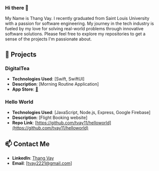 ### Hi there 👋
My Name is Thang Vay. I recently graduated from Saint Louis University with a passion for software engineering. My journey in the tech industry is fueled by my love for solving real-world problems through innovative software solutions. Please feel free to explore my repositories to get a sense of the projects I'm passionate about.

## 📃 Projects

### DigitalTea
- **Technologies Used**: [Swift, SwiftUI]
- **Description**: [Morning Routine Application]
- **App Store**: [📩](https://apps.apple.com/us/app/digitaltea/id6455226163)

### Hello World
- **Technologies Used**: [JavaScript, Node.js, Express, Google Firebase]
- **Description**: [Flight Booking website]
- **Repo Link**: [https://github.com/tvay11/helloworld](https://github.com/tvay11/helloworld)


## 📫 Contact Me
- **LinkedIn**: [Thang Vay](https://www.linkedin.com/in/thang-vay/)
- **Email**: [tvay2221@gmail.com]
